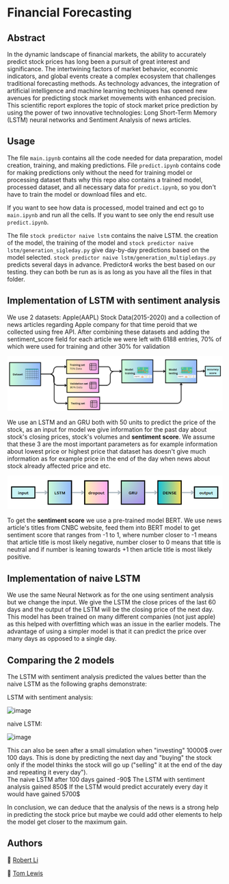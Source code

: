 

# Financial Forecasting

## Abstract
In the dynamic landscape of financial markets, the ability to accurately predict stock prices has long been a pursuit of great interest and significance.
The intertwining factors of market behavior, economic indicators, and global events create a complex ecosystem that challenges traditional forecasting methods. As technology advances, the integration of artificial intelligence and machine learning techniques has opened new avenues for predicting stock market movements with enhanced precision.
This scientific report explores the topic of stock market price prediction by using the power of two innovative technologies: Long Short-Term Memory (LSTM) neural networks and Sentiment Analysis of news articles.

## Usage

The file `main.ipynb` contains all the code needed for data preparation, model creation, training, and making predictions. 
File  `predict.ipynb` contains code for making predictions only without the need for training model or processing dataset thats why this repo also contains a trained model, processed dataset, and all necessary data for `predict.ipynb`, so you don't have to train the model or download files and etc. 

If you want to see how data is processed, model trained and ect go to `main.ipynb` and run all the cells. If you want to see only the end result use `predict.ipynb`.

The file `stock predictor naive lstm` contains the naive LSTM. the creation of the model, the training of the model and
`stock predictor naive lstm/generation_sigleday.py` give day-by-day predictions based on the model selected.
`stock predictor naive lstm/generation_multipledays.py` predicts several days in advance.
Predictor4 works the best based on our testing. 
they can both be run as is as long as you have all the files in that folder.

## Implementation of LSTM with sentiment analysis

We use 2 datasets: Apple(AAPL) Stock Data(2015-2020) and a collection of news articles regarding Apple company for that time peroid that we collected using free API.
After combining these datasets and adding the sentiment_score field for each article we were left with 6188 entries, 70% of which were used for training and other 30% for validation

![Data](/figures/data.PNG)


We use an LSTM and an GRU both with 50 units to predict the price of the stock, as an input for model we give information for the past day about stock's closing prices, stock's volumes and **sentiment score**. We assume that these 3 are the most important parameters as for example information about lowest price or highest price that dataset has doesn't give much information as for example price in the end of the day when news about stock already affected price and etc. 

![Model Structure](/figures/model.PNG)

To get the **sentiment score** we use a pre-trained model BERT. We use news article's titles from CNBC website, feed them into BERT model to get sentiment score that ranges from -1 to 1, where number closer to -1 means that article title is most likely negative, number closer to 0 means that title is neutral and if number is leaning towards +1 then article title is most likely positive.  

## Implementation of naive LSTM

We use the same Neural Network as for the one using sentiment analysis but we change the input. We give the LSTM the close prices of the last 60 days and the output of the LSTM will be the closing price of the next day. This model has been trained on many different companies (not just apple) as this helped with overfitting which was an issue in the earlier models. The advantage of using a simpler model is that it can predict the price over many days as opposed to a single day. 


## Comparing the 2 models

The LSTM with sentiment analysis predicted the values better than the naive LSTM as the following graphs demonstrate:

LSTM with sentiment analysis:

![image](https://github.com/mediolanum1/financial_forecasting/assets/71010075/ad833645-fb8b-43de-a1e3-47eb030ffacd)



naive LSTM:

![image](https://github.com/mediolanum1/financial_forecasting/assets/71010075/62140d0a-6af9-4ef6-a6a1-012273ee4c4c)

This can also be seen after a small simulation when "investing" 10000$ over 100 days. This is done by predicting the next day and "buying" the stock only if the model thinks the stock will go up ("selling" it at the end of the day and repeating it every day").  
The naive LSTM after 100 days gained -90$
The LSTM with sentiment analysis gained 850$
If the LSTM would predict accurately every day it would have gained 5700$

In conclusion, we can deduce that the analysis of the news is a strong help in predicting the stock price but maybe we could add other elements to help the model get closer to the maximum gain.

## Authors


:link: [Robert Li](https://github.com/mediolanum1)

:link: [Tom Lewis](https://github.com/tom837)

